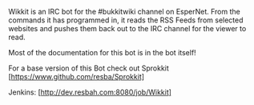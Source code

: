 Wikkit is an IRC bot for the #bukkitwiki channel on EsperNet. From the commands it has programmed in, it reads the RSS Feeds from selected websites and pushes them back out to the IRC channel for the viewer to read.

Most of the documentation for this bot is in the bot itself!

For a base version of this Bot check out Sprokkit [https://www.github.com/resba/Sprokkit]

Jenkins: [http://dev.resbah.com:8080/job/Wikkit]